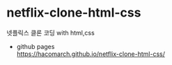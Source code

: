 # netflix-clone-html-css
넷플릭스 클론 코딩 with html,css

- github pages <br>
https://hacomarch.github.io/netflix-clone-html-css/
